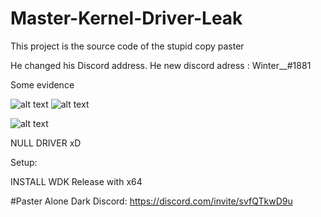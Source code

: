 # Master-Kernel-Driver-Leak



This project is the source code of the stupid copy paster

He changed his Discord address. He new discord adress : Winter__#1881

Some evidence

![alt text](https://i.imgur.com/EXeka5L.png)
![alt text](https://i.imgur.com/n6b6Ht7.png)

![alt text](https://i.imgur.com/ZglClBO.png)

NULL DRIVER xD

Setup:

INSTALL WDK
Release with x64

#Paster Alone Dark Discord: https://discord.com/invite/svfQTkwD9u
